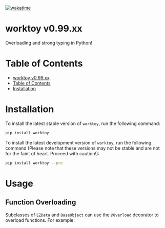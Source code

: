 [![wakatime](https://wakatime.com/badge/github/AsgerJon/WorkToy.svg)](https://wakatime.com/badge/github/AsgerJon/WorkToy)

# worktoy v0.99.xx

Overloading and strong typing in Python!

# Table of Contents

- [worktoy v0.99.xx](#worktoy-v099xx)
- [Table of Contents](#table-of-contents)
- [Installation](#installation)

# Installation

To install the latest stable version of `worktoy`, run the following command:

```bash
pip install worktoy
```

To install the latest development version of `worktoy`, run the following
command (Please note that these versions may not be stable and are not
for the faint of heart. Proceed with caution!):

```bash
pip install worktoy --pre
```

# Usage

## Function Overloading

Subclasses of ```EZData``` and ```BaseObject``` can use the
```@Overload``` decorator to overload functions. For example:

